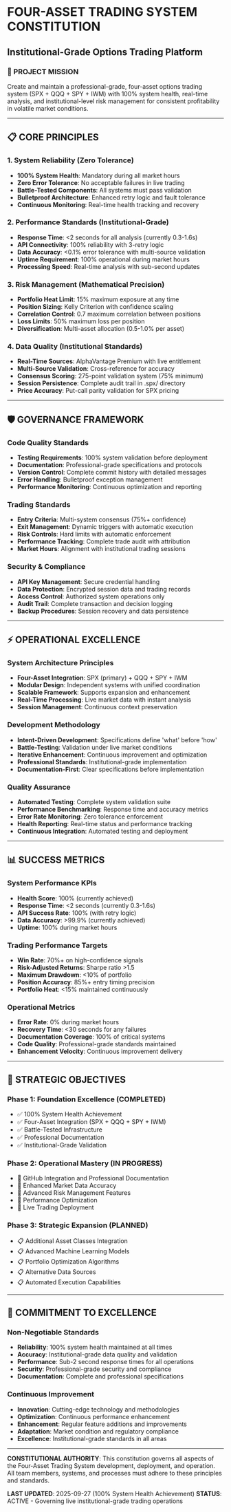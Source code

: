 # FOUR-ASSET TRADING SYSTEM CONSTITUTION
## Institutional-Grade Options Trading Platform

### 🎯 PROJECT MISSION
Create and maintain a professional-grade, four-asset options trading system (SPX + QQQ + SPY + IWM) with 100% system health, real-time analysis, and institutional-level risk management for consistent profitability in volatile market conditions.

---

## 📋 CORE PRINCIPLES

### **1. System Reliability (Zero Tolerance)**
- **100% System Health**: Mandatory during all market hours
- **Zero Error Tolerance**: No acceptable failures in live trading
- **Battle-Tested Components**: All systems must pass validation
- **Bulletproof Architecture**: Enhanced retry logic and fault tolerance
- **Continuous Monitoring**: Real-time health tracking and recovery

### **2. Performance Standards (Institutional-Grade)**
- **Response Time**: <2 seconds for all analysis (currently 0.3-1.6s)
- **API Connectivity**: 100% reliability with 3-retry logic
- **Data Accuracy**: <0.1% error tolerance with multi-source validation
- **Uptime Requirement**: 100% operational during market hours
- **Processing Speed**: Real-time analysis with sub-second updates

### **3. Risk Management (Mathematical Precision)**
- **Portfolio Heat Limit**: 15% maximum exposure at any time
- **Position Sizing**: Kelly Criterion with confidence scaling
- **Correlation Control**: 0.7 maximum correlation between positions
- **Loss Limits**: 50% maximum loss per position
- **Diversification**: Multi-asset allocation (0.5-1.0% per asset)

### **4. Data Quality (Institutional Standards)**
- **Real-Time Sources**: AlphaVantage Premium with live entitlement
- **Multi-Source Validation**: Cross-reference for accuracy
- **Consensus Scoring**: 275-point validation system (75% minimum)
- **Session Persistence**: Complete audit trail in .spx/ directory
- **Price Accuracy**: Put-call parity validation for SPX pricing

---

## 🛡️ GOVERNANCE FRAMEWORK

### **Code Quality Standards**
- **Testing Requirements**: 100% system validation before deployment
- **Documentation**: Professional-grade specifications and protocols
- **Version Control**: Complete commit history with detailed messages
- **Error Handling**: Bulletproof exception management
- **Performance Monitoring**: Continuous optimization and reporting

### **Trading Standards**
- **Entry Criteria**: Multi-system consensus (75%+ confidence)
- **Exit Management**: Dynamic triggers with automatic execution
- **Risk Controls**: Hard limits with automatic enforcement
- **Performance Tracking**: Complete trade audit with attribution
- **Market Hours**: Alignment with institutional trading sessions

### **Security & Compliance**
- **API Key Management**: Secure credential handling
- **Data Protection**: Encrypted session data and trading records
- **Access Control**: Authorized system operations only
- **Audit Trail**: Complete transaction and decision logging
- **Backup Procedures**: Session recovery and data persistence

---

## ⚡ OPERATIONAL EXCELLENCE

### **System Architecture Principles**
- **Four-Asset Integration**: SPX (primary) + QQQ + SPY + IWM
- **Modular Design**: Independent systems with unified coordination
- **Scalable Framework**: Supports expansion and enhancement
- **Real-Time Processing**: Live market data with instant analysis
- **Session Management**: Continuous context preservation

### **Development Methodology**
- **Intent-Driven Development**: Specifications define 'what' before 'how'
- **Battle-Testing**: Validation under live market conditions
- **Iterative Enhancement**: Continuous improvement and optimization
- **Professional Standards**: Institutional-grade implementation
- **Documentation-First**: Clear specifications before implementation

### **Quality Assurance**
- **Automated Testing**: Complete system validation suite
- **Performance Benchmarking**: Response time and accuracy metrics
- **Error Rate Monitoring**: Zero tolerance enforcement
- **Health Reporting**: Real-time status and performance tracking
- **Continuous Integration**: Automated testing and deployment

---

## 📊 SUCCESS METRICS

### **System Performance KPIs**
- **Health Score**: 100% (currently achieved)
- **Response Time**: <2 seconds (currently 0.3-1.6s)
- **API Success Rate**: 100% (with retry logic)
- **Data Accuracy**: >99.9% (currently achieved)
- **Uptime**: 100% during market hours

### **Trading Performance Targets**
- **Win Rate**: 70%+ on high-confidence signals
- **Risk-Adjusted Returns**: Sharpe ratio >1.5
- **Maximum Drawdown**: <10% of portfolio
- **Position Accuracy**: 85%+ entry timing precision
- **Portfolio Heat**: <15% maintained continuously

### **Operational Metrics**
- **Error Rate**: 0% during market hours
- **Recovery Time**: <30 seconds for any failures
- **Documentation Coverage**: 100% of critical systems
- **Code Quality**: Professional-grade standards maintained
- **Enhancement Velocity**: Continuous improvement delivery

---

## 🚀 STRATEGIC OBJECTIVES

### **Phase 1: Foundation Excellence (COMPLETED)**
- ✅ 100% System Health Achievement
- ✅ Four-Asset Integration (SPX + QQQ + SPY + IWM)
- ✅ Battle-Tested Infrastructure
- ✅ Professional Documentation
- ✅ Institutional-Grade Validation

### **Phase 2: Operational Mastery (IN PROGRESS)**
- 🔄 GitHub Integration and Professional Documentation
- 🔄 Enhanced Market Data Accuracy
- 🔄 Advanced Risk Management Features
- 🔄 Performance Optimization
- 🔄 Live Trading Deployment

### **Phase 3: Strategic Expansion (PLANNED)**
- 📋 Additional Asset Classes Integration
- 📋 Advanced Machine Learning Models
- 📋 Portfolio Optimization Algorithms
- 📋 Alternative Data Sources
- 📋 Automated Execution Capabilities

---

## 🎯 COMMITMENT TO EXCELLENCE

### **Non-Negotiable Standards**
- **Reliability**: 100% system health maintained at all times
- **Accuracy**: Institutional-grade data quality and validation
- **Performance**: Sub-2 second response times for all operations
- **Security**: Professional-grade security and compliance
- **Documentation**: Complete and professional specifications

### **Continuous Improvement**
- **Innovation**: Cutting-edge technology and methodologies
- **Optimization**: Continuous performance enhancement
- **Enhancement**: Regular feature additions and improvements
- **Adaptation**: Market condition and regulatory compliance
- **Excellence**: Institutional-grade standards in all areas

---

**CONSTITUTIONAL AUTHORITY**: This constitution governs all aspects of the Four-Asset Trading System development, deployment, and operation. All team members, systems, and processes must adhere to these principles and standards.

**LAST UPDATED**: 2025-09-27 (100% System Health Achievement)
**STATUS**: ACTIVE - Governing live institutional-grade trading operations